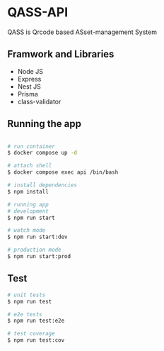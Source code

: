 # QASS-API

QASS is Qrcode based ASset-management System

## Framwork and Libraries

- Node JS
- Express
- Nest JS
- Prisma
- class-validator

## Running the app

```bash

# run container
$ docker compose up -d

# attach shell
$ docker compose exec api /bin/bash

# install dependencies
$ npm install

# running app
# development
$ npm run start

# watch mode
$ npm run start:dev

# production mode
$ npm run start:prod
```

## Test

```bash
# unit tests
$ npm run test

# e2e tests
$ npm run test:e2e

# test coverage
$ npm run test:cov
```
